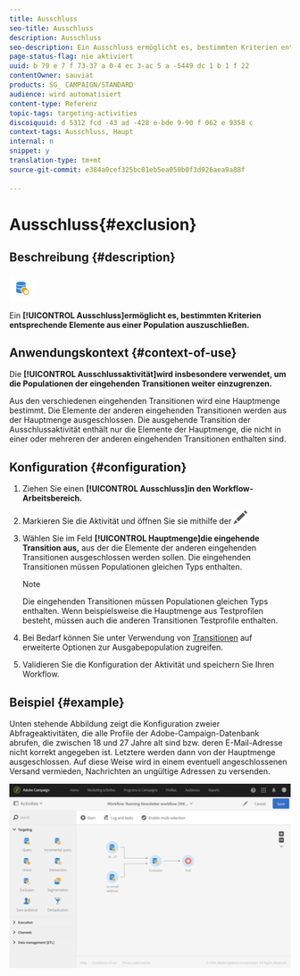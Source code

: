 ```yaml
---
title: Ausschluss
seo-title: Ausschluss
description: Ausschluss
seo-description: Ein Ausschluss ermöglicht es, bestimmten Kriterien entsprechende Elemente aus einer Population auszuschließen.
page-status-flag: nie aktiviert
uuid: b 79 e 7 f 73-37 a 0-4 ec 3-ac 5 a -5449 dc 1 b 1 f 22
contentOwner: sauviat
products: SG_ CAMPAIGN/STANDARD
audience: wird automatisiert
content-type: Referenz
topic-tags: targeting-activities
discoiquuid: d 5312 fcd -43 ad -428 e-bde 9-90 f 062 e 9358 c
context-tags: Ausschluss, Haupt
internal: n
snippet: y
translation-type: tm+mt
source-git-commit: e384a0cef325bc01eb5ea050b0f3d926aea9a88f

---
```



# Ausschluss{#exclusion}

## Beschreibung {#description}

![](assets/exclusion.png)

Ein **[!UICONTROL Ausschluss]ermöglicht es, bestimmten Kriterien entsprechende Elemente aus einer Population auszuschließen.**

## Anwendungskontext {#context-of-use}

Die **[!UICONTROL Ausschlussaktivität]wird insbesondere verwendet, um die Populationen der eingehenden Transitionen weiter einzugrenzen.**

Aus den verschiedenen eingehenden Transitionen wird eine Hauptmenge bestimmt. Die Elemente der anderen eingehenden Transitionen werden aus der Hauptmenge ausgeschlossen. Die ausgehende Transition der Ausschlussaktivität enthält nur die Elemente der Hauptmenge, die nicht in einer oder mehreren der anderen eingehenden Transitionen enthalten sind.

## Konfiguration {#configuration}

1. Ziehen Sie einen **[!UICONTROL Ausschluss]in den Workflow-Arbeitsbereich.**
1. Markieren Sie die Aktivität und öffnen Sie sie mithilfe der ![-Schaltfläche aus den angezeigten Quick Actions.](assets/edit_darkgrey-24px.png)
1. Wählen Sie im Feld **[!UICONTROL Hauptmenge]die eingehende Transition aus,** aus der die Elemente der anderen eingehenden Transitionen ausgeschlossen werden sollen. Die eingehenden Transitionen müssen Populationen gleichen Typs enthalten.

   >[!NOTE]
   >
   >Die eingehenden Transitionen müssen Populationen gleichen Typs enthalten. Wenn beispielsweise die Hauptmenge aus Testprofilen besteht, müssen auch die anderen Transitionen Testprofile enthalten.

1. Bei Bedarf können Sie unter Verwendung von [Transitionen](../../automating/using/executing-a-workflow.md#managing-an-activity-s-outbound-transitions) auf erweiterte Optionen zur Ausgabepopulation zugreifen.
1. Validieren Sie die Konfiguration der Aktivität und speichern Sie Ihren Workflow.

## Beispiel {#example}

Unten stehende Abbildung zeigt die Konfiguration zweier Abfrageaktivitäten, die alle Profile der Adobe-Campaign-Datenbank abrufen, die zwischen 18 und 27 Jahre alt sind bzw. deren E-Mail-Adresse nicht korrekt angegeben ist. Letztere werden dann von der Hauptmenge ausgeschlossen. Auf diese Weise wird in einem eventuell angeschlossenen Versand vermieden, Nachrichten an ungültige Adressen zu versenden.

![](assets/wkf_exclusion_example.png)


